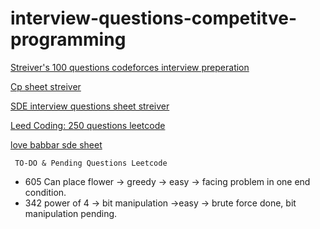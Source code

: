 # interview-questions-competitve-programming

[Streiver's 100 questions codeforces interview preperation](https://a2oj.herokuapp.com/?handle=dheeraj_Nagpal&div=1)

[Cp sheet streiver](https://docs.google.com/document/d/1vShwt8yXYUOgkF53-iYAuJXWR7Yi5VSJrW2xB49o0PM/edit)

[SDE interview questions sheet streiver](https://docs.google.com/document/d/1SM92efk8oDl8nyVw8NHPnbGexTS9W-1gmTEYfEurLWQ/edit)

[Leed Coding: 250 questions leetcode](https://github.com/Dheeraj-1999/images/blob/master/Leetcode%20DSA%20sheet%20by%20Fraz%20-%20Sheet1.pdf)

[love babbar sde sheet](https://drive.google.com/file/d/1FMdN_OCfOI0iAeDlqswCiC2DZzD4nPsb/view)

``` TO-DO & Pending Questions Leetcode```
- 605 Can place flower -> greedy -> easy -> facing problem in one end condition.
- 342 power of 4 -> bit manipulation ->easy -> brute force done, bit manipulation pending.
